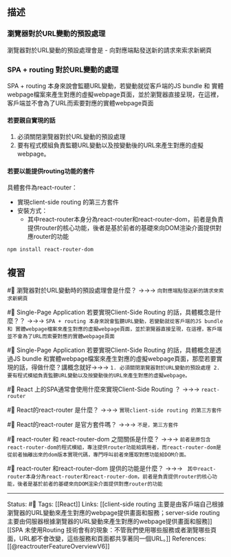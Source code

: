 ## 描述


### 瀏覽器對於URL變動的預設處理

瀏覽器對於URL變動的預設處理會是
	- 向對應端點發送新的請求來索求新網頁


### SPA + routing 對於URL變動的處理

SPA + routing 本身來說會監聽URL變動，若變動就從客戶端的JS bundle 和 實體webpage檔案來產生對應的虛擬webpage頁面，並於瀏覽器直接呈現，在這裡，客戶端並不會為了URL而索要對應的實體webpage頁面

#### 若要親自實現的話
1. 必須關閉瀏覽器對於URL變動的預設處理
2. 要有程式模組負責監聽URL變動以及按變動後的URL來產生對應的虛擬webpage。


#### 若要以能提供routing功能的套件

具體套件為react-router：
- 實現client-side routing 的第三方套件
- 安裝方式：
	- 其中react-router本身分為react-router和react-router-dom，前者是負責提供router的核心功能，後者是基於前者的基礎來向DOM渲染介面提供對應router的功能
```
npm install react-router-dom
```

## 複習

#🧠 瀏覽器對於URL變動時的預設處理會是什麼？ ->->-> `向對應端點發送新的請求來索求新網頁`
<!--SR:!2023-02-12,67,250-->

#🧠 Single-Page Application 若要實現Client-Side Routing 的話，具體概念是什麼？？ ->->-> `SPA + routing 本身來說會監聽URL變動，若變動就從客戶端的JS bundle 和 實體webpage檔案來產生對應的虛擬webpage頁面，並於瀏覽器直接呈現，在這裡，客戶端並不會為了URL而索要對應的實體webpage頁面`
<!--SR:!2022-12-25,15,230-->

#🧠 Single-Page Application 若要實現Client-Side Routing 的話，具體概念是透過JS bundle 和實體webpage檔案來產生對應的虛擬webpage頁面，那麼若要實現的話，得做什麼？講概念就好->->-> `1. 必須關閉瀏覽器對於URL變動的預設處理 2. 要有程式模組負責監聽URL變動以及按變動後的URL來產生對應的虛擬webpage。`
<!--SR:!2022-12-09,27,250-->

#🧠 React 上的SPA通常會使用什麼來實現Client-Side Routing ？ ->->-> `react-router`
<!--SR:!2023-02-22,74,250-->

#🧠 React的react-router 是什麼？ ->->-> `實現client-side routing 的第三方套件`
<!--SR:!2022-12-09,28,250-->

#🧠 React的react-router 是官方套件嗎？ ->->-> `不是，第三方套件`
<!--SR:!2023-02-06,63,250-->


#🧠 react-router 和 react-router-dom 之間關係是什麼？ ->->-> `前者是原包含react-router-dom的程式模組，專注提供router功能給調用者，而react-router-dom是從前者抽離出來的dom版本實現代碼，專門呼叫前者來獲取對應功能給DOM介面。`
<!--SR:!2023-02-23,75,250-->


#🧠  react-router 和react-router-dom 提供的功能是什麼？  ->->-> ` 其中react-router本身分為react-router和react-router-dom，前者是負責提供router的核心功能，後者是基於前者的基礎來向DOM渲染介面提供對應router的功能`
<!--SR:!2023-02-10,66,250-->





---
Status: #🌱 
Tags:
[[React]]
Links:
[[client-side routing 主要是由客戶端自己根據瀏覽器的URL變動來產生對應的webpage提供畫面和服務；server-side routing 主要由伺服器根據瀏覽器的URL變動來產生對應的webpage提供畫面和服務]]
[[SPA 未使用Routing 技術會有的現象：不管我們使用哪些服務或者瀏覽哪些頁面，URL都不會改變，這些服務和頁面都共享著同一個URL。]]
References:
[[@reactrouterFeatureOverviewV6]]